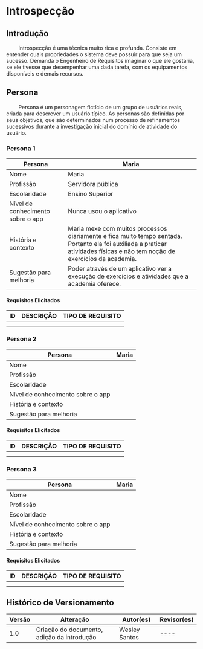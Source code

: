 # Introspecção

## Introdução

   Introspecção é uma técnica muito rica e profunda. Consiste em entender quais propriedades o sistema deve possuir para que seja um sucesso. Demanda o Engenheiro de Requisitos imaginar o que ele gostaria, se ele tivesse que desempenhar uma dada tarefa, com os equipamentos disponíveis e demais recursos.

## Persona

   Persona é um personagem fictício de um grupo de usuários reais, criada para descrever um usuário típico. As personas são definidas por seus objetivos, que são determinados num processo de refinamentos sucessivos durante a investigação inicial do domínio de atividade do usuário.

### Persona 1

Persona | Maria | 
---- | ---------|
Nome | Maria
Profissão | Servidora pública
Escolaridade | Ensino Superior
Nível de conhecimento sobre o app | Nunca usou o aplicativo
História e contexto | Maria mexe com muitos processos diariamente e fica muito tempo sentada. Portanto ela foi auxiliada a praticar atividades físicas e não tem noção de exercícios da academia. 
Sugestão para melhoria | Poder através de um aplicativo ver a execução de exercícios e atividades que a academia oferece. 

#### Requisitos Elicitados

ID | DESCRIÇÃO | TIPO DE REQUISITO 
---- | ---------| ----------------|
	| 	| 
	|   | 

### Persona 2

Persona | Maria | 
---- | ---------|
Nome | 
Profissão | 
Escolaridade | 
Nível de conhecimento sobre o app |
História e contexto | 
Sugestão para melhoria |  


#### Requisitos Elicitados

ID | DESCRIÇÃO | TIPO DE REQUISITO 
---- | ---------| ----------------|
	|  | 
	|  | 

### Persona 3

Persona | Maria | 
---- | ---------|
Nome | 
Profissão | 
Escolaridade | 
Nível de conhecimento sobre o app |
História e contexto | 
Sugestão para melhoria |  


#### Requisitos Elicitados

ID | DESCRIÇÃO | TIPO DE REQUISITO 
---- | ---------| ----------------|
	|  | 
	|  | 

## Histórico de Versionamento

Versão |       Alteração       |    Autor(es)   |    Revisor(es) 
---- | ---- | ---- | ---- 
1.0 | Criação do documento, adição da introdução | Wesley Santos |  ---- 


